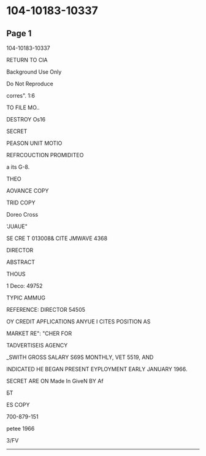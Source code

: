 # 104-10183-10337

## Page 1

104-10183-10337

RETURN TO CIA

Background Use Only

Do Not Reproduce

corres". 1:6

TO FILE MO..

DESTROY Os16

SECRET

PEASON UNIT MOTIO

REFRCOUCTION PROMIDITEO

a its G-8.

THEO

AOVANCE COPY

TRID COPY

Doreo Cross

'JUAUE"

SE CRE T 013008& CITE JMWAVE 4368

DIRECTOR

ABSTRACT

THOUS

1 Deco: 49752

TYPIC AMMUG

REFERENCE: DIRECTOR 54505

OY CREDIT APFLICATIONS ANYUE I CITES POSITION AS

MARKET RE": "CHER FOR

TADVERTISEIS AGENCY

_SWITH GROSS SALARY S69S MONTHLY, VET 5519, AND

INDICATED HE BEGAN PRESENT EYPLOYMENT EARLY JANUARY 1966.

SECRET ARE ON Made In GiveN BY Af

БТ

ES COPY

700-879-151

petee 1966

3/FV

---

